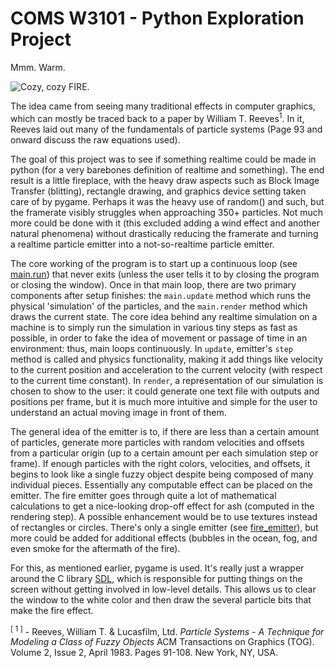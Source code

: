 COMS W3101 - Python Exploration Project
=========

Mmm. Warm.

![Cozy, cozy FIRE.](http://puu.sh/ktSZC/126903a3c2.png)

The idea came from seeing many traditional effects in computer graphics, which can mostly be traced back to a paper by William T. Reeves<sup>1</sup>. In it, Reeves laid out many of the fundamentals of particle systems (Page 93 and onward discuss the raw equations used).

The goal of this project was to see if something realtime could be made in python (for a very barebones definition of realtime and something). The end result is a little fireplace, with the heavy draw aspects such as Block Image Transfer (blitting), rectangle drawing, and graphics device setting taken care of by pygame. Perhaps it was the heavy use of random() and such, but the framerate visibly struggles when approaching 350+ particles. Not much more could be done with it (this excluded adding a wind effect and another natural phenomena) without drastically reducing the framerate and turning a realtime particle emitter into a not-so-realtime particle emitter.

The core working of the program is to start up a continuous loop (see [main.run](https://github.com/ThePhD/Fireplace/blob/master/Fireplace.py#L178)) that never exits (unless the user tells it to by closing the program or closing the window). Once in that main loop, there are two primary components after setup finishes: the `main.update` method which runs the physical 'simulation' of the particles, and the `main.render` method which draws the current state. The core idea behind any realtime simulation on a machine is to simply run the simulation in various tiny steps as fast as possible, in order to fake the idea of movement or passage of time in an environment: thus, main loops continuously. In `update`, emitter's `step` method is called and physics functionality, making it add things like velocity to the current position and acceleration to the current velocity (with respect to the current time constant). In `render`, a representation of our simulation is chosen to show to the user: it could generate one text file with outputs and positions per frame, but it is much more intuitive and simple for the user to understand an actual moving image in front of them.

The general idea of the emitter is to, if there are less than a certain amount of particles, generate more particles with random velocities and offsets from a particular origin (up to a certain amount per each simulation step or frame). If enough particles with the right colors, velocities, and offsets, it begins to look like a single fuzzy object despite being composed of many individual pieces. Essentially any computable effect can be placed on the emitter. The fire emitter goes through quite a lot of mathematical calculations to get a nice-looking drop-off effect for ash (computed in the rendering step). A possible enhancement would be to use textures instead of rectangles or circles. There's only a single emitter (see [fire_emitter](https://github.com/ThePhD/Fireplace/blob/master/Fireplace.py#L20)), but more could be added for additional effects (bubbles in the ocean, fog, and even smoke for the aftermath of the fire).

For this, as mentioned earlier, pygame is used. It's really just a wrapper around the C library [SDL](https://www.libsdl.org/), which is responsible for putting things on the screen without getting involved in low-level details. This allows us to clear the window to the white color and then draw the several particle bits that make the fire effect.


<sup>[ 1 ]</sup> - Reeves, William T. & Lucasfilm, Ltd. _Particle Systems - A Technique for Modeling a Class of Fuzzy Objects_ ACM Transactions on Graphics (TOG). Volume 2, Issue 2, April 1983. Pages 91-108. New York, NY, USA.
